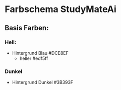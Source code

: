 # Farbschema StudyMateAi

## Basis Farben:
### Hell:
- Hintergrund Blau #DCE8EF
  - heller #edf5ff

### Dunkel
- Hintergrund Dunkel #3B393F